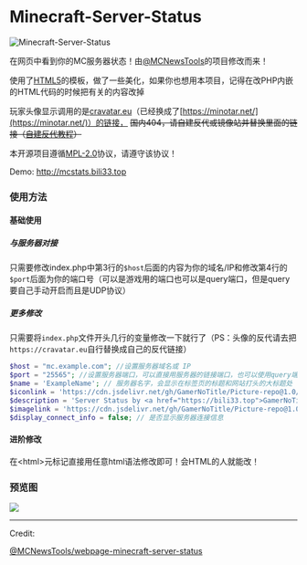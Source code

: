 # Minecraft-Server-Status

![Minecraft-Server-Status](https://socialify.git.ci/GamerNoTitle/Minecraft-Server-Status/image?description=1&language=1&name=1&owner=1&stargazers=1&theme=Light)

在网页中看到你的MC服务器状态！由[@MCNewsTools](https://github.com/MCNewsTools/webpage-minecraft-server-status)的项目修改而来！

使用了[HTML5](https://html5up.net/)的模板，做了一些美化，如果你也想用本项目，记得在改PHP内嵌的HTML代码的时候把有关的内容改掉

玩家头像显示调用的是[cravatar.eu](cravatar.eu)（已经换成了[https://minotar.net/](https://minotar.net/)）的链接，
~~国内404，请自建反代或镜像站并替换里面的链接（[自建反代教程](https://bili33.top/posts/CloudFlare-Workers-Section1/)）~~

本开源项目遵循[MPL-2.0](https://github.com/GamerNoTitle/Minecraft-Server-Status/blob/master/LICENSE)协议，请遵守该协议！

Demo: http://mcstats.bili33.top

### 使用方法

#### 基础使用

##### 与服务器对接

只需要修改index.php中第3行的`$host`后面的内容为你的域名/IP和修改第4行的`$port`后面为你的端口号（可以是游戏用的端口也可以是query端口，但是query要自己手动开启而且是UDP协议）

##### 更多修改

只需要将`index.php`文件开头几行的变量修改一下就行了（PS：头像的反代请去把`https://cravatar.eu`自行替换成自己的反代链接）

```php
$host = "mc.example.com"; //设置服务器域名或 IP
$port = "25565"; //设置服务器端口，可以直接用服务器的链接端口，也可以使用query端口（UDP协议）
$name = 'ExampleName'; // 服务器名字，会显示在标签页的标题和网站打头的大标题处
$iconlink = 'https://cdn.jsdelivr.net/gh/GamerNoTitle/Picture-repo@1.0/AboutMe/logo-mini.png'; // 网站图标链接，可以使图片格式（.png/.jpg/etc.）或者是ico图标，用绝对路径或相对路径均可
$description = 'Server Status by <a href="https://bili33.top">GamerNoTitle</a> | Tamplate by <a href="https://html5up.net">HTML5UP</a><br>Open Source Project <a href="https://github.com/GamerNoTitle/Minecraft-Server-Status">Minecraft-Server-Status</a> is now avaliable on <a href="https://github.com/GamerNoTitle/Minecraft-Server-Status">Github</a>'; // 描述，会显示在大标题的下方，用html语法写就可以了，换行请用<br>
$imagelink = 'https://cdn.jsdelivr.net/gh/GamerNoTitle/Picture-repo@1.0/AboutMe/logo-mini.png'; // 图片链接，会显示在服务器信息右边的圈圈里
$display_connect_info = false; // 是否显示服务器连接信息
```



#### 进阶修改

在\<html>元标记直接用任意html语法修改即可！会HTML的人就能改！

### 预览图

![](https://cdn.jsdelivr.net/gh/GamerNoTitle/Minecraft-Server-Status@master/preview.png)

---

Credit:

[@MCNewsTools/webpage-minecraft-server-status](https://github.com/MCNewsTools/webpage-minecraft-server-status)
